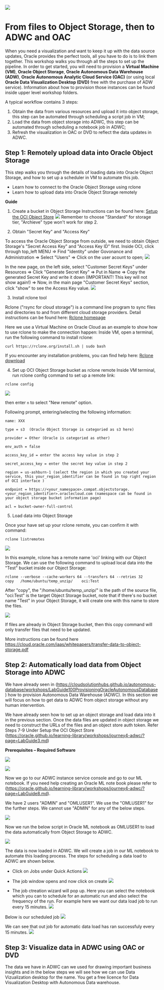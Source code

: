 
![](images/ICON.png)

# From files to Object Storage, then to ADWC and OAC                                    

When you need a visualization and want to keep it up with the data source updates, Oracle provides the perfect tools, all you have to do is to link them together. This workshop walks you through all the steps to set up the pipeline. In order to get started, you will need to provision a **Virtual Machine (VM)**, **Oracle Object Storage**, **Oracle Autonomous Data Warehouse (ADW)**, **Oracle Autonomous Analytic Cloud Service (OAC)** (or using local **Oracle Data Visualization Desktop (DVD)** free with the purchase of ADW service). Information about how to provision those instances can be found inside upper level workshop folders.

A typical workflow contains 3 steps:
1. Obtain the data from various resources and upload it into object storage, this step can be automated through scheduling a script job in VM;  
2. Load the data from object storage into ADWC, this step can be automated through scheduling a notebook job in ADWC; 
3. Refresh the visualization in OAC or DVD to reflect the data updates in ADWC. 


## Step 1: Remotely upload data into Oracle Object Storage 
This step walks you through the details of loading data into Oracle Object Storage, and how to set up a scheduler in VM to automate this job.


- Learn how to connect to the Oracle Object Storage using rclone
- Learn how to upload data into Oracle Object Storage remotely

**Guide**

1. Create a bucket in Object Storage
Instructions can be found here:   <a href="https://cloudsolutionhubs.github.io/autonomous-database/workshops/?page=LabGuide400LoadingDataToOracleAutonomousDatabase.md" target="_blank">Setup the OCI Object Store</a>
![](images/1-1.png)
Remember to choose "Standard" for storage tier, "Archieve" type won't work for step 2.

2. Obtain "Secret Key" and "Access Key"

To access the Oracle Object Storage from outside, we need to obtain Object Storage's "Secret Access Key" and "Access Key ID" first.
Inside OCI, click through top_left MENU => Find "Identity" under Govonance and Administration => Select "Users" => Click on the user acount to open;
![](images/1-2.png)

In the new page, on the left side, select "Customer Secret Keys" under Resources => Click "Generate Secret Key" => Put in Name => Copy the generated Secret Key and write it down (IMPORTANT! This key will not show again!) => Now, in the main page "Customer Secret Keys" section, click "show" to see the Access Key value.
![](images/1-3.png)

3. Install rclone tool

Rclone ("rsync for cloud storage") is a command line program to sync files and directories to and from different cloud storage providers.
Detail instructions can be found here: <a href="https://rclone.org" target="_blank">Rclone homepage</a>

Here we use a Virtual Machine on Oracle Cloud as an example to show how to use rclone to make the connection happen:
Inside VM, open a terminal, run the following command to install rclone:

```curl https://rclone.org/install.sh | sudo bash```

If you encounter any installation problems, you can find help here: <a href="https://rclone.org/downloads/" target="_blank">Rclone download</a>


4. Set up OCI Object Storage bucket as rclone remote
Inside VM terminal, run rclone config command to set up a remote link:

```rclone config```

![](images/1-4.png)

then enter ```n``` to select "New remote" option.

Following prompt, entering/selecting the following information:
```
name: XXX

type = s3  (Oracle Object Storage is categoried as s3 here)

provider = Other (Oracle is categoried as other)

env_auth = false

access_key_id = enter the access key value in step 2

secret_access_key = enter the secret key value in step 2

region = us-ashburn-1 (select the region in which you created your service, this your_region_identifier can be found in top right region of OCI interface )

endpoint = https://<your_namespace>.compat.objectstorage.<your_region_identifier>.oraclecloud.com (namespace can be found in your object storage bucket information page)

acl = bucket-owner-full-control
```

5. Load data into Object Storage

Once your have set up your rclone remote, you can confirm it with command:

```rclone listremotes```

![](images/1-5.png)

In this example, rclone has a remote name 'oci' linking with our Object Storage. We can use the following command to upload local data into the "Test" bucket inside our Object Storage:

```rclone --verbose --cache-workers 64 --transfers 64 --retries 32    copy   /home/ubuntu/temp_unzip/    oci:Test```

After "copy", the "/home/ubuntu/temp_unzip/" is the path of the source file, "oci:Test" is the target Object Storage bucket, note that if there's no bucket name "Test" in your Object Storage, it will create one with this name to store the files.

![](images/1-6.png)

If files are already in Object Storage bucket, then this copy command will only transfer files that need to be updated.

More instructions can be found here https://cloud.oracle.com/iaas/whitepapers/transfer-data-to-object-storage.pdf




## Step 2: Automatically load data from Object Storage into ADWC

We have already seen in (https://cloudsolutionhubs.github.io/autonomous-database/workshops/LabGuide100ProvisioningOracleAutonomousDatabase) how to provision Autonomous Data Warehouse (ADWC). In this section we will focus on how to get data to ADWC from object storage without any human intervention.


We have already seen how to set up an object storage and load data into it in the previous section. Once the data files are updated in object storage we need to construct the URLs of the files and an object store auth token. Refer Steps 7-9 Under Setup the OCI Object Store (https://oracle.github.io/learning-library/workshops/journey4-adwc/?page=LabGuide3.md)


**Prerequisites – Required Software**


![](images/objectstoragebucket.png)

![](images/Autntoken.png)


Now we go to our ADWC instance service console and go to our ML notebook. If you need help creating an Oracle ML note book please refer to (https://oracle.github.io/learning-library/workshops/journey4-adwc/?page=LabGuide8.md).



We have 2 users "ADMIN" and "OMLUSER1". We use the "OMLUSER1" for the further steps. We cannot use "ADMIN" for any of the below steps. 


![](images/OMLusers.png)

Now we run the below script in Oracle ML notebook as OMLUSER1 to load the data automatically from Object Storage to ADWC.

![](images/sqlquery.png)

The data is now loaded in ADWC. We will create a job in our ML notebook to automate this loading process. 
The steps for scheduling a data load to ADWC are shown below.
- Click on Jobs under Quick Actions
   ![](images/mlnotebookhome.png)
   
   
- The job window opens and now click on create
   ![](images/jobshomepage.png)
   
- The job ctreation wizard will pop up. Here you can select the notebook which you can to schedule for an automatic run and also select the frequency of the run. For example here we want our data load job to run every 15 minutes.
    ![](images/jobdetails.png)
      
 Below is our scheduled job
   ![](images/jobdetails2.png)
   
 We can see that out job for automatic data load has ran successfuly every 15 minutes.
   ![](images/jobrundetails.png)
   
## Step 3: Visualize data in ADWC using OAC or DVD
The data we have in ADWC can we used for drawing important business insights and in the below steps we will see how we can use Data Vizualization desktop for the name. You get a free licence for Data Visualization Desktop with Autonomous Data warehouse. 


